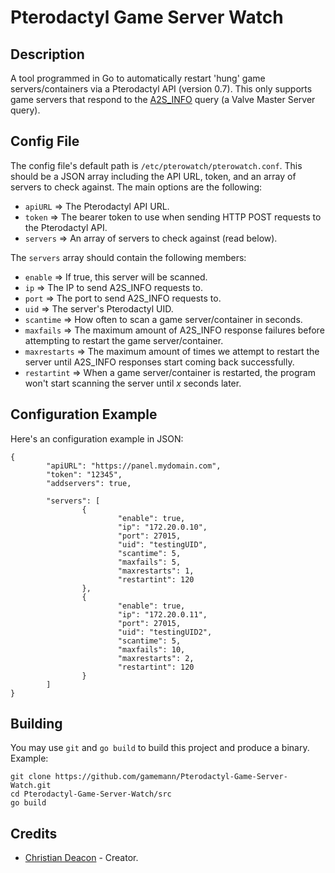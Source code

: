 # Pterodactyl Game Server Watch

## Description
A tool programmed in Go to automatically restart 'hung' game servers/containers via a Pterodactyl API (version 0.7). This only supports game servers that respond to the [A2S_INFO](https://developer.valvesoftware.com/wiki/Server_queries#A2S_INFO) query (a Valve Master Server query).

## Config File
The config file's default path is `/etc/pterowatch/pterowatch.conf`. This should be a JSON array including the API URL, token, and an array of servers to check against. The main options are the following:

* `apiURL` => The Pterodactyl API URL.
* `token` => The bearer token to use when sending HTTP POST requests to the Pterodactyl API.
* `servers` => An array of servers to check against (read below).

The `servers` array should contain the following members:

* `enable` => If true, this server will be scanned.
* `ip` => The IP to send A2S_INFO requests to.
* `port` => The port to send A2S_INFO requests to.
* `uid` => The server's Pterodactyl UID.
* `scantime` => How often to scan a game server/container in seconds.
* `maxfails` => The maximum amount of A2S_INFO response failures before attempting to restart the game server/container.
* `maxrestarts` => The maximum amount of times we attempt to restart the server until A2S_INFO responses start coming back successfully.
* `restartint` => When a game server/container is restarted, the program won't start scanning the server until *x* seconds later.

## Configuration Example
Here's an configuration example in JSON:

```
{
        "apiURL": "https://panel.mydomain.com",
        "token": "12345",
        "addservers": true,

        "servers": [
                {
                        "enable": true,
                        "ip": "172.20.0.10",
                        "port": 27015,
                        "uid": "testingUID",
                        "scantime": 5,
                        "maxfails": 5,
                        "maxrestarts": 1,
                        "restartint": 120
                },
                {
                        "enable": true,
                        "ip": "172.20.0.11",
                        "port": 27015,
                        "uid": "testingUID2",
                        "scantime": 5,
                        "maxfails": 10,
                        "maxrestarts": 2,
                        "restartint": 120
                }
        ]
}
```

## Building
You may use `git` and `go build` to build this project and produce a binary. Example:

```
git clone https://github.com/gamemann/Pterodactyl-Game-Server-Watch.git
cd Pterodactyl-Game-Server-Watch/src
go build
```

## Credits
* [Christian Deacon](https://www.linkedin.com/in/christian-deacon-902042186/) - Creator.